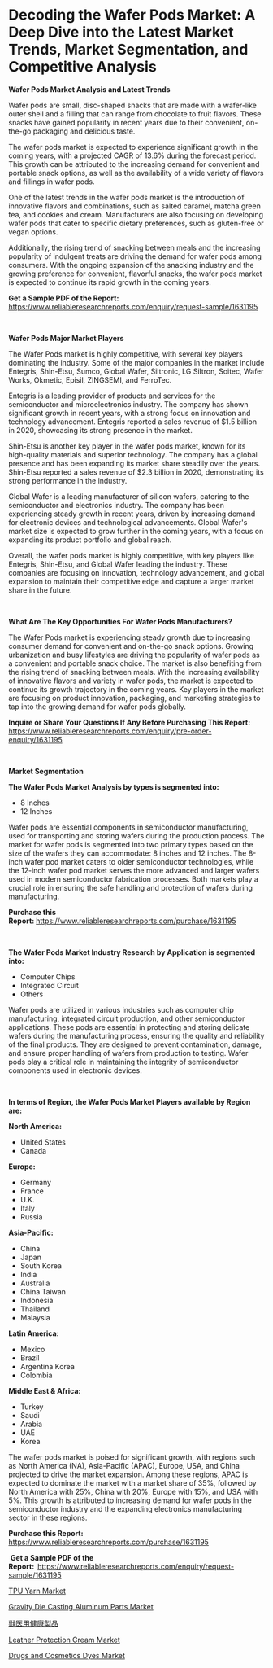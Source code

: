 <p><h1>Decoding the Wafer Pods Market: A Deep Dive into the Latest Market Trends, Market Segmentation, and Competitive Analysis</h1></p><p><strong>Wafer Pods Market Analysis and Latest Trends</strong></p>
<p><p>Wafer pods are small, disc-shaped snacks that are made with a wafer-like outer shell and a filling that can range from chocolate to fruit flavors. These snacks have gained popularity in recent years due to their convenient, on-the-go packaging and delicious taste.</p><p>The wafer pods market is expected to experience significant growth in the coming years, with a projected CAGR of 13.6% during the forecast period. This growth can be attributed to the increasing demand for convenient and portable snack options, as well as the availability of a wide variety of flavors and fillings in wafer pods.</p><p>One of the latest trends in the wafer pods market is the introduction of innovative flavors and combinations, such as salted caramel, matcha green tea, and cookies and cream. Manufacturers are also focusing on developing wafer pods that cater to specific dietary preferences, such as gluten-free or vegan options.</p><p>Additionally, the rising trend of snacking between meals and the increasing popularity of indulgent treats are driving the demand for wafer pods among consumers. With the ongoing expansion of the snacking industry and the growing preference for convenient, flavorful snacks, the wafer pods market is expected to continue its rapid growth in the coming years.</p></p>
<p><strong>Get a Sample PDF of the Report:&nbsp;</strong> <a href="https://www.reliableresearchreports.com/enquiry/request-sample/1631195">https://www.reliableresearchreports.com/enquiry/request-sample/1631195</a></p>
<p>&nbsp;</p>
<p><strong>Wafer Pods Major Market Players</strong></p>
<p><p>The Wafer Pods market is highly competitive, with several key players dominating the industry. Some of the major companies in the market include Entegris, Shin-Etsu, Sumco, Global Wafer, Siltronic, LG Siltron, Soitec, Wafer Works, Okmetic, Episil, ZINGSEMI, and FerroTec.</p><p>Entegris is a leading provider of products and services for the semiconductor and microelectronics industry. The company has shown significant growth in recent years, with a strong focus on innovation and technology advancement. Entegris reported a sales revenue of $1.5 billion in 2020, showcasing its strong presence in the market.</p><p>Shin-Etsu is another key player in the wafer pods market, known for its high-quality materials and superior technology. The company has a global presence and has been expanding its market share steadily over the years. Shin-Etsu reported a sales revenue of $2.3 billion in 2020, demonstrating its strong performance in the industry.</p><p>Global Wafer is a leading manufacturer of silicon wafers, catering to the semiconductor and electronics industry. The company has been experiencing steady growth in recent years, driven by increasing demand for electronic devices and technological advancements. Global Wafer's market size is expected to grow further in the coming years, with a focus on expanding its product portfolio and global reach.</p><p>Overall, the wafer pods market is highly competitive, with key players like Entegris, Shin-Etsu, and Global Wafer leading the industry. These companies are focusing on innovation, technology advancement, and global expansion to maintain their competitive edge and capture a larger market share in the future.</p></p>
<p>&nbsp;</p>
<p><strong>What Are The Key Opportunities For Wafer Pods Manufacturers?</strong></p>
<p><p>The Wafer Pods market is experiencing steady growth due to increasing consumer demand for convenient and on-the-go snack options. Growing urbanization and busy lifestyles are driving the popularity of wafer pods as a convenient and portable snack choice. The market is also benefiting from the rising trend of snacking between meals. With the increasing availability of innovative flavors and variety in wafer pods, the market is expected to continue its growth trajectory in the coming years. Key players in the market are focusing on product innovation, packaging, and marketing strategies to tap into the growing demand for wafer pods globally.</p></p>
<p><strong>Inquire or Share Your Questions If Any Before Purchasing This Report:</strong> <a href="https://www.reliableresearchreports.com/enquiry/pre-order-enquiry/1631195">https://www.reliableresearchreports.com/enquiry/pre-order-enquiry/1631195</a></p>
<p>&nbsp;</p>
<p><strong>Market Segmentation</strong></p>
<p><strong>The Wafer Pods Market Analysis by types is segmented into:</strong></p>
<p><ul><li>8 Inches</li><li>12 Inches</li></ul></p>
<p><p>Wafer pods are essential components in semiconductor manufacturing, used for transporting and storing wafers during the production process. The market for wafer pods is segmented into two primary types based on the size of the wafers they can accommodate: 8 inches and 12 inches. The 8-inch wafer pod market caters to older semiconductor technologies, while the 12-inch wafer pod market serves the more advanced and larger wafers used in modern semiconductor fabrication processes. Both markets play a crucial role in ensuring the safe handling and protection of wafers during manufacturing.</p></p>
<p><strong>Purchase this Report:&nbsp;</strong><a href="https://www.reliableresearchreports.com/purchase/1631195">https://www.reliableresearchreports.com/purchase/1631195</a></p>
<p>&nbsp;</p>
<p><strong>The Wafer Pods Market Industry Research by Application is segmented into:</strong></p>
<p><ul><li>Computer Chips</li><li>Integrated Circuit</li><li>Others</li></ul></p>
<p><p>Wafer pods are utilized in various industries such as computer chip manufacturing, integrated circuit production, and other semiconductor applications. These pods are essential in protecting and storing delicate wafers during the manufacturing process, ensuring the quality and reliability of the final products. They are designed to prevent contamination, damage, and ensure proper handling of wafers from production to testing. Wafer pods play a critical role in maintaining the integrity of semiconductor components used in electronic devices.</p></p>
<p>&nbsp;</p>
<p><strong>In terms of Region, the Wafer Pods Market Players available by Region are:</strong></p>
<p>
    <p> <strong> North America: </strong>
        <ul>
            <li>United States</li>
            <li>Canada</li>
        </ul>
        </p> 
    <p> <strong> Europe: </strong>
        <ul>
            <li>Germany</li>
            <li>France</li>
            <li>U.K.</li>
            <li>Italy</li>
            <li>Russia</li>
        </ul>
        </p> 
    <p> <strong> Asia-Pacific: </strong>
        <ul>
            <li>China</li>
            <li>Japan</li>
            <li>South Korea</li>
            <li>India</li>
            <li>Australia</li>
            <li>China Taiwan</li>
            <li>Indonesia</li>
            <li>Thailand</li>
            <li>Malaysia</li>
        </ul>
        </p> 
    <p> <strong> Latin America: </strong>
        <ul>
            <li>Mexico</li>
            <li>Brazil</li>
            <li>Argentina Korea</li>
            <li>Colombia</li>
        </ul>
        </p> 
    <p> <strong> Middle East & Africa: </strong>
        <ul>
            <li>Turkey</li>
            <li>Saudi</li>
            <li>Arabia</li>
            <li>UAE</li>
            <li>Korea</li>
        </ul>
    </p>
    </p>
<p><p>The wafer pods market is poised for significant growth, with regions such as North America (NA), Asia-Pacific (APAC), Europe, USA, and China projected to drive the market expansion. Among these regions, APAC is expected to dominate the market with a market share of 35%, followed by North America with 25%, China with 20%, Europe with 15%, and USA with 5%. This growth is attributed to increasing demand for wafer pods in the semiconductor industry and the expanding electronics manufacturing sector in these regions.</p></p>
<p><strong>Purchase this Report: </strong><a href="https://www.reliableresearchreports.com/purchase/1631195">https://www.reliableresearchreports.com/purchase/1631195</a></p>
<p>&nbsp;<strong>Get a Sample PDF of the Report:&nbsp;&nbsp;</strong><a href="https://www.reliableresearchreports.com/enquiry/request-sample/1631195">https://www.reliableresearchreports.com/enquiry/request-sample/1631195</a></p>
<p><strong></strong></p>
<p><p><a href="https://view.publitas.com/reportprime-1/tpu-yarn-market-size-growth-outlook-from-2024-to-2031-projecting-at-markets-trends-analysis-by-application-regional-outlook-and-revenue/">TPU Yarn Market</a></p><p><a href="https://noble-drawer-34c.notion.site/Decoding-the-Gravity-Die-Casting-Aluminum-Parts-Market-A-Deep-Dive-into-the-Latest-Market-Trends-M-02f3573931304b18a975507bf8e29805">Gravity Die Casting Aluminum Parts Market</a></p><p><a href="https://medium.com/@marakoelpin2023/%E7%8D%A3%E5%8C%BB%E5%81%A5%E5%BA%B7%E8%A3%BD%E5%93%81%E5%B8%82%E5%A0%B4-%E5%B8%82%E5%A0%B4%E3%82%B7%E3%82%A7%E3%82%A2-%E5%B8%82%E5%A0%B4%E3%83%88%E3%83%AC%E3%83%B3%E3%83%89-%E5%B0%86%E6%9D%A5%E3%81%AE%E6%88%90%E9%95%B7%E3%82%92%E6%8E%A2%E3%82%8B-e3d6310700cc">獣医用健康製品</a></p><p><a href="https://view.publitas.com/reportprime-1/global-leather-protection-cream-market-by-types-applications-and-major-players-with-regional-growth-rate-analysis-and-development-situation-from-2024-to-2031/">Leather Protection Cream Market</a></p><p><a href="https://iodized-pantydraco-05c.notion.site/Drugs-and-Cosmetics-Dyes-Market-A-Comprehensive-Report-of-its-Market-Share-Growth-Trends-2024-2-e519726b1c2040c1855abf34cf7b4b2d">Drugs and Cosmetics Dyes Market</a></p></p>